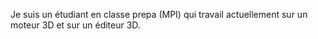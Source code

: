 Je suis un étudiant en classe prepa (MPI) qui travail actuellement sur un moteur 3D et sur un éditeur 3D.

